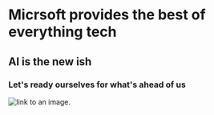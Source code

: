 # Micrsoft provides the best of everything tech
## AI is the new ish
### Let's ready ourselves for what's ahead of us

![link to an image.](https://eu-images.contentstack.com/v3/assets/blt95b381df7c12c15d/bltf252e05bfdecb6da/640a39f0f1aff843172945bb/chatgpt.jpg)
